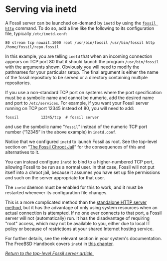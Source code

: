 # Serving via inetd

A Fossil server can be launched on-demand by `inetd` by  using the
[`fossil http`](/help/http) command. To do so, add a line like the
following to its configuration file, typically `/etc/inetd.conf`:

    80 stream tcp nowait.1000 root /usr/bin/fossil /usr/bin/fossil http /home/fossil/repo.fossil

In this example, you are telling `inetd` that when an incoming
connection appears on TCP port 80 that it should launch the program
`/usr/bin/fossil` with the arguments shown.  Obviously you will need to
modify the pathnames for your particular setup.  The final argument is
either the name of the fossil repository to be served or a directory
containing multiple repositories.

If you use a non-standard TCP port on systems where the port
specification must be a symbolic name and cannot be numeric, add the
desired name and port to `/etc/services`.  For example, if you want your
Fossil server running on TCP port 12345 instead of 80, you will need to
add:

    fossil          12345/tcp  # fossil server

and use the symbolic name “`fossil`” instead of the numeric TCP port
number (“12345” in the above example) in `inetd.conf`.

Notice that we configured `inetd` to launch Fossil as root. See the
top-level section on “[The Fossil Chroot
Jail](../../chroot.md)” for the consequences of this and
alternatives to it.

You can instead configure `inetd` to bind to a higher-numbered TCP port,
allowing Fossil to be run as a normal user. In that case, Fossil will
not put itself into a chroot jail, because it assumes you have set up
file permissions and such on the server appropriate for that user.

The `inetd` daemon must be enabled for this to work, and it must be
restarted whenever its configuration file changes.

This is a more complicated method than the [standalone HTTP server
method](./none.md), but it has the advantage of only using system
resources when an actual connection is attempted.  If no one ever
connects to that port, a Fossil server will not (automatically) run. It
has the disadvantage of requiring "root" access, which may not be
available to you, either due to local IT policy or because of
restrictions at your shared Internet hosting service.

For further details, see the relevant section in your system's
documentation. The FreeBSD Handbook covers `inetd` in [this
chapter](https://www.freebsd.org/doc/en/books/handbook/network-inetd.html).

*[Return to the top-level Fossil server article.](../)*
